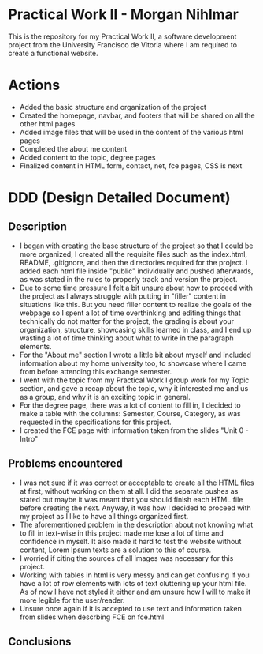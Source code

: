 # Practical Work II - Morgan Nihlmar

This is the repository for my Practical Work II, a software development project from the University Francisco de Vitoria where I am required to create a functional website.

# Actions

- Added the basic structure and organization of the project
- Created the homepage, navbar, and footers that will be shared on all the other html pages
- Added image files that will be used in the content of the various html pages
- Completed the about me content
- Added content to the topic, degree pages
- Finalized content in HTML form, contact, net, fce pages, CSS is next



# DDD (Design Detailed Document)

## Description

- I began with creating the base structure of the project so that I could be more organized, I created all the requisite files such as the index.html, README, .gitignore, and then the directories required for the project. I added each html file inside "public" individually and pushed afterwards, as was stated in the rules to properly track and version the project. 
- Due to some time pressure I felt a bit unsure about how to proceed with the project as I always struggle with putting in "filler" content in situations like this. But you need filler content to realize the goals of the webpage so I spent a lot of time overthinking and editing things that technically do not matter for the project, the grading is about your organization, structure, showcasing skills learned in class, and I end up wasting a lot of time thinking about what to write in the paragraph elements.
- For the "About me" section I wrote a little bit about myself and included information about my home university too, to showcase where I came from before attending this exchange semester. 
- I went with the topic from my Practical Work I group work for my Topic section, and gave a recap about the topic, why it interested me and us as a group, and why it is an exciting topic in general.
- For the degree page, there was a lot of content to fill in, I decided to make a table with the columns: Semester, Course, Category, as was requested in the specifications for this project. 
- I created the FCE page with information taken from the slides "Unit 0 - Intro"

## Problems encountered

- I was not sure if it was correct or acceptable to create all the HTML files at first, without working on them at all. I did the separate pushes as stated but maybe it was meant that you should finish each HTML file before creating the next. Anyway, it was how I decided to proceed with my project as I like to have all things organized first.
- The aforementioned problem in the description about not knowing what to fill in text-wise in this project made me lose a lot of time and confidence in myself. It also made it hard to test the website without content, Lorem Ipsum texts are a solution to this of course. 
- I worried if citing the sources of all images was necessary for this project. 
- Working with tables in html is very messy and can get confusing if you have a lot of row elements with lots of text cluttering up your html file. As of now I have not styled it either and am unsure how I will to make it more legible for the user/reader. 
- Unsure once again if it is accepted to use text and information taken from slides when descrbing FCE on fce.html

## Conclusions